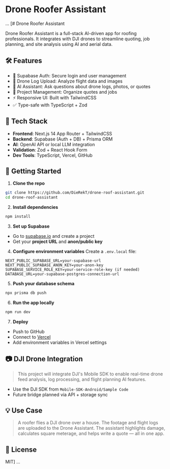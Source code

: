 # Drone Roofer Assistant
... [# Drone Roofer Assistant

Drone Roofer Assistant is a full-stack AI-driven app for roofing professionals. It integrates with DJI drones to streamline quoting, job planning, and site analysis using AI and aerial data.

## 🛠 Features

- 🔐 Supabase Auth: Secure login and user management
- 📸 Drone Log Upload: Analyze flight data and images
- 💬 AI Assistant: Ask questions about drone logs, photos, or quotes
- 📂 Project Management: Organize quotes and jobs
- ⚡ Responsive UI: Built with TailwindCSS
- ✅ Type-safe with TypeScript + Zod

## 🧱 Tech Stack

- **Frontend**: Next.js 14 App Router + TailwindCSS
- **Backend**: Supabase (Auth + DB) + Prisma ORM
- **AI**: OpenAI API or local LLM integration
- **Validation**: Zod + React Hook Form
- **Dev Tools**: TypeScript, Vercel, GitHub

## 🚀 Getting Started

1. **Clone the repo**
```bash
git clone https://github.com/DieRekT/drone-roof-assistant.git
cd drone-roof-assistant
```

2. **Install dependencies**
```bash
npm install
```

3. **Set up Supabase**
- Go to [supabase.io](https://supabase.io) and create a project
- Get your **project URL** and **anon/public key**

4. **Configure environment variables**
Create a `.env.local` file:

```env
NEXT_PUBLIC_SUPABASE_URL=your-supabase-url
NEXT_PUBLIC_SUPABASE_ANON_KEY=your-anon-key
SUPABASE_SERVICE_ROLE_KEY=your-service-role-key (if needed)
DATABASE_URL=your-supabase-postgres-connection-url
```

5. **Push your database schema**
```bash
npx prisma db push
```

6. **Run the app locally**
```bash
npm run dev
```

7. **Deploy**
- Push to GitHub
- Connect to [Vercel](https://vercel.com)
- Add environment variables in Vercel settings

## 📷 DJI Drone Integration

> This project will integrate DJI's Mobile SDK to enable real-time drone feed analysis, log processing, and flight planning AI features.

- Use the DJI SDK from `Mobile-SDK-Android/Sample Code`
- Future bridge planned via API + storage sync

## 💡 Use Case

> A roofer flies a DJI drone over a house. The footage and flight logs are uploaded to the Drone Assistant. The assistant highlights damage, calculates square meterage, and helps write a quote — all in one app.

## 📄 License

MIT] ...
